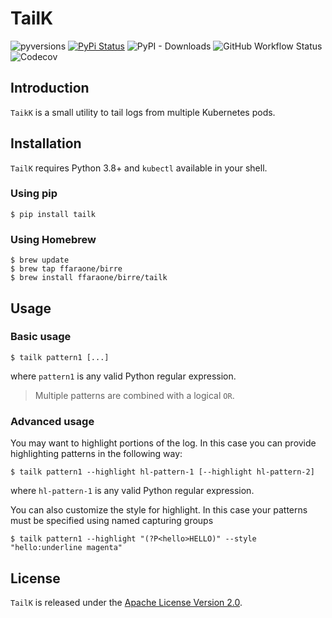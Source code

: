# TailK

![pyversions](https://img.shields.io/pypi/pyversions/tailk.svg) [![PyPi Status](https://img.shields.io/pypi/v/tailk.svg)](https://pypi.org/project/tailk/) ![PyPI - Downloads](https://img.shields.io/pypi/dm/tailk) ![GitHub Workflow Status](https://img.shields.io/github/actions/workflow/status/ffaraone/tailk/test.yml?branch=master) ![Codecov](https://img.shields.io/codecov/c/github/ffaraone/tailk)

## Introduction

`TaikK` is a small utility to tail logs from multiple Kubernetes pods.

## Installation

`TailK` requires Python 3.8+ and `kubectl` available in your shell.

### Using pip

```
$ pip install tailk
```

### Using Homebrew

```
$ brew update
$ brew tap ffaraone/birre
$ brew install ffaraone/birre/tailk
```


## Usage

### Basic usage

```
$ tailk pattern1 [...]
```

where `pattern1` is any valid Python regular expression.

> Multiple patterns are combined with a logical `OR`.


### Advanced usage

You may want to highlight portions of the log. In this case you can provide highlighting patterns in the following way:

```
$ tailk pattern1 --highlight hl-pattern-1 [--highlight hl-pattern-2]
```

where `hl-pattern-1` is any valid Python regular expression.

You can also customize the style for highlight. In this case your patterns must be specified using named capturing groups

```
$ tailk pattern1 --highlight "(?P<hello>HELLO)" --style "hello:underline magenta"
```

## License

`TailK` is released under the [Apache License Version 2.0](https://www.apache.org/licenses/LICENSE-2.0).

